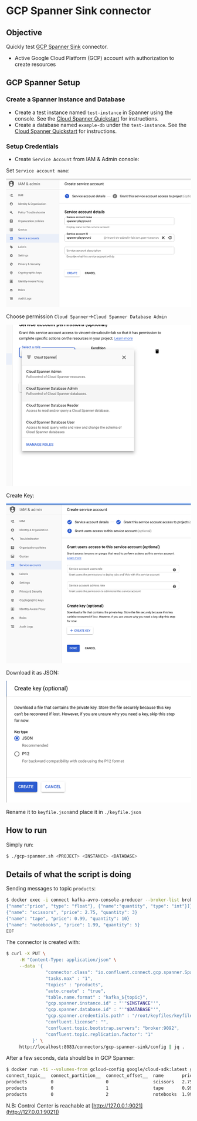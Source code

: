 # GCP Spanner Sink connector

## Objective

Quickly test [GCP Spanner Sink](https://docs.confluent.io/current/connect/kafka-connect-gcp-spanner/index.html#quick-start) connector.

* Active Google Cloud Platform (GCP) account with authorization to create resources

## GCP Spanner Setup

### Create a Spanner Instance and Database

* Create a test instance named `test-instance` in Spanner using the console. See the [Cloud Spanner Quickstart](https://cloud.google.com/spanner/docs/quickstart-console#create_an_instance) for instructions.
* Create a database named `example-db` under the `test-instance`. See the [Cloud Spanner Quickstart](https://cloud.google.com/spanner/docs/quickstart-console#create_an_instance) for instructions.


### Setup Credentials

* Create `Service Account` from IAM & Admin console:

Set `Service account name`:

![Service Account setup](Screenshot1.png)

Choose permission `Cloud Spanner`->`Cloud Spanner Database Admin`

![Service Account setup](Screenshot2.png)

Create Key:

![Service Account setup](Screenshot3.png)

Download it as JSON:

![Service Account setup](Screenshot4.png)

Rename it to `keyfile.json`and place it in `./keyfile.json`


## How to run

Simply run:

```bash
$ ./gcp-spanner.sh <PROJECT> <INSTANCE> <DATABASE>
```

## Details of what the script is doing

Sending messages to topic `products`:

```bash
$ docker exec -i connect kafka-avro-console-producer --broker-list broker:9092 --property schema.registry.url=http://schema-registry:8081 --topic products --property value.schema='{"type":"record","name":"myrecord","fields":[{"name":"name","type":"string"},
{"name":"price", "type": "float"}, {"name":"quantity", "type": "int"}]}' << EOF
{"name": "scissors", "price": 2.75, "quantity": 3}
{"name": "tape", "price": 0.99, "quantity": 10}
{"name": "notebooks", "price": 1.99, "quantity": 5}
EOF
```

The connector is created with:

```bash
$ curl -X PUT \
     -H "Content-Type: application/json" \
     --data '{
               "connector.class": "io.confluent.connect.gcp.spanner.SpannerSinkConnector",
               "tasks.max" : "1",
               "topics" : "products",
               "auto.create" : "true",
               "table.name.format" : "kafka_${topic}",
               "gcp.spanner.instance.id" : "'"$INSTANCE"'",
               "gcp.spanner.database.id" : "'"$DATABASE"'",
               "gcp.spanner.credentials.path" : "/root/keyfiles/keyfile.json",
               "confluent.license": "",
               "confluent.topic.bootstrap.servers": "broker:9092",
               "confluent.topic.replication.factor": "1"
          }' \
     http://localhost:8083/connectors/gcp-spanner-sink/config | jq .
```

After a few seconds, data should be in GCP Spanner:

```bash
$ docker run -ti --volumes-from gcloud-config google/cloud-sdk:latest gcloud spanner databases execute-sql $DATABASE --instance $INSTANCE --project $PROJECT --sql='select * from kafka_products'
connect_topic__  connect_partition__  connect_offset__  name       price           quantity
products         0                    0                 scissors   2.75            3
products         0                    1                 tape       0.990000009537  10
products         0                    2                 notebooks  1.99000000954   5

```

N.B: Control Center is reachable at [http://127.0.0.1:9021](http://127.0.0.1:9021])
